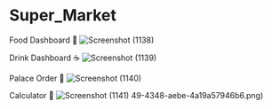 # Super_Market

Food Dashboard 🥩
![Screenshot (1138)](https://user-images.githubusercontent.com/87766409/174477323-c79f490a-ade2-4b73-bdde-8ccf307210d5.png)

Drink Dashboard ☕
![Screenshot (1139)](https://user-images.githubusercontent.com/87766409/174477358-3b0ec6b1-f717-48c7-a2e7-1f3e1e851b82.png)

Palace Order 🎫
![Screenshot (1140)](https://user-images.githubusercontent.com/87766409/174477515-fd8db438-97b6-4944-9363-6cc4dcbfd529.png)

Calculator 📱
![Screenshot (1141)](https://user-images.githubusercontent.com/87766409/174477384-26895ab7-3eb5-49b7-83b7-9a0e5ecb21a5.png)
49-4348-aebe-4a19a57946b6.png)

